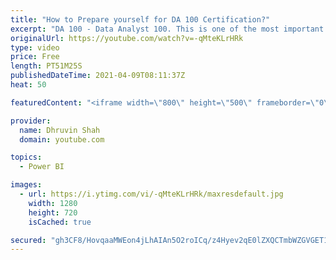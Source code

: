 ```yaml
---
title: "How to Prepare yourself for DA 100 Certification?"
excerpt: "DA 100 - Data Analyst 100. This is one of the most important certifications for Microsoft Power BI. We all know about the importance of Certification in our Professional world. This is one of the most requested topics from my YouTube subscribers to make some video on Power BI Certification. In this session,"
originalUrl: https://youtube.com/watch?v=-qMteKLrHRk
type: video
price: Free
length: PT51M25S
publishedDateTime: 2021-04-09T08:11:37Z
heat: 50

featuredContent: "<iframe width=\"800\" height=\"500\" frameborder=\"0\" src=\"https://www.youtube.com/embed/-qMteKLrHRk\" allow=\"accelerometer; autoplay; encrypted-media; gyroscope; picture-in-picture\" allowfullscreen></iframe>"

provider:
  name: Dhruvin Shah
  domain: youtube.com

topics:
  - Power BI

images:
  - url: https://i.ytimg.com/vi/-qMteKLrHRk/maxresdefault.jpg
    width: 1280
    height: 720
    isCached: true

secured: "gh3CF8/HovqaaMWEon4jLhAIAn5O2roICq/z4Hyev2qE0lZXQCTmbWZGVGET1IS2tCJfso0oMb2uHfxrZdbS9lNzQWgMJs5kXGk1dxaHKHergfyrV+DhvdzmkxMyBdbm5AFxElhy+NIN6Bvi0nSAzJzfGS78XSzkD2BwbINP0wvkSSIiRhF9Abv89aDcIuhUqSf23NLywYiRVzqIh/BDJI2TfH6oKSJSy+OVNuVvUOH4PtECl4wliu65qTU3nyfJprqnWPXyDnMQJ6kC2Bj7jsGBN/iuDf9m1nHfmTC/AGDQM3ZHoJzdTH3yVl0ckpyGJRhLjI2tYLHALDMryY/Q3lOYBzOWi9TZ6RAcIrh3Ad2X/MAMGXZD+Jqe+uCmgPlOotoVc9hoTCrJthKH9RSMENtlsW2CxTK3oUqZBisBLfM=;JsiNXnVtBr+i2cp0LkTY1g=="
---
```


